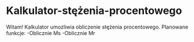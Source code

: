 # Kalkulator-stężenia-procentowego
Witam!
Kalkulator umozliwia obliczenie stężenia procentowego.
Planowane funkcje:
-Oblicznie Ms
-Oblicznie Mr
